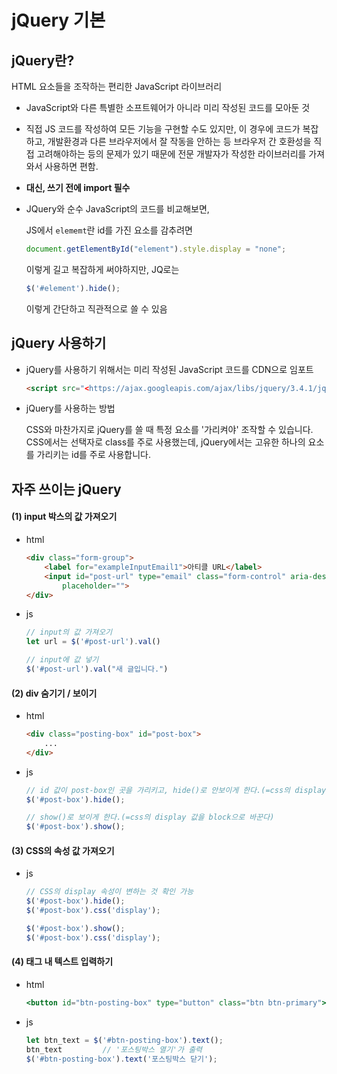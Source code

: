 # jQuery 기본



## jQuery란?

HTML 요소들을 조작하는 편리한 JavaScript 라이브러리

- JavaScript와 다른 특별한 소프트웨어가 아니라 미리 작성된 코드를 모아둔 것

- 직접 JS 코드를 작성하여 모든 기능을 구현할 수도 있지만, 이 경우에 코드가 복잡하고, 개발환경과 다른 브라우저에서 잘 작동을 안하는 등 브라우저 간 호환성을 직접 고려해야하는 등의 문제가 있기 때문에 전문 개발자가 작성한 라이브러리를 가져와서 사용하면 편함.

- **대신, 쓰기 전에 import 필수**

- JQuery와 순수 JavaScript의 코드를 비교해보면,

  JS에서 `elememt`란 id를 가진 요소를 감추려면

  ```jsx
  document.getElementById("element").style.display = "none";
  ```

  이렇게 길고 복잡하게 써야하지만, JQ로는

  ```jsx
  $('#element').hide();
  ```

  이렇게 간단하고 직관적으로 쓸 수 있음





## jQuery 사용하기

- jQuery를 사용하기 위해서는 미리 작성된 JavaScript 코드를 CDN으로 임포트

  ```html
  <script src="<https://ajax.googleapis.com/ajax/libs/jquery/3.4.1/jquery.min.js>"></script>
  ```

- jQuery를 사용하는 방법

  CSS와 마찬가지로 jQuery를 쓸 때 특정 요소를 '가리켜야' 조작할 수 있습니다. CSS에서는 선택자로 class를 주로 사용했는데, jQuery에서는 고유한 하나의 요소를 가리키는 id를 주로 사용합니다.







## 자주 쓰이는 jQuery



#### (1) input 박스의 값 가져오기

- html

   ```html
   <div class="form-group">
       <label for="exampleInputEmail1">아티클 URL</label>
       <input id="post-url" type="email" class="form-control" aria-describedby="emailHelp"
           placeholder="">
   </div>
   ```

- js

  ```js
  // input의 값 가져오기
  let url = $('#post-url').val()
  
  // input에 값 넣기
  $('#post-url').val("새 글입니다.")
  ```



#### (2) div 숨기기 / 보이기

- html

  ```html
  <div class="posting-box" id="post-box">
      ...
  </div>
  ```

- js

  ```js
  // id 값이 post-box인 곳을 가리키고, hide()로 안보이게 한다.(=css의 display 값을 none으로 바꾼다)
  $('#post-box').hide();
  
  // show()로 보이게 한다.(=css의 display 값을 block으로 바꾼다)
  $('#post-box').show();
  ```




#### (3) CSS의 속성 값 가져오기

- js

  ```js
  // CSS의 display 속성이 변하는 것 확인 가능
  $('#post-box').hide();
  $('#post-box').css('display');
  
  $('#post-box').show();
  $('#post-box').css('display');
  ```





#### (4) 태그 내 텍스트 입력하기

- html
    ```jsx
    <button id="btn-posting-box" type="button" class="btn btn-primary">포스팅박스 열기</button>
    ```

- js

   ```jsx
   let btn_text = $('#btn-posting-box').text(); 
   btn_text         // '포스팅박스 열기'가 출력
   $('#btn-posting-box').text('포스팅박스 닫기');
   ```